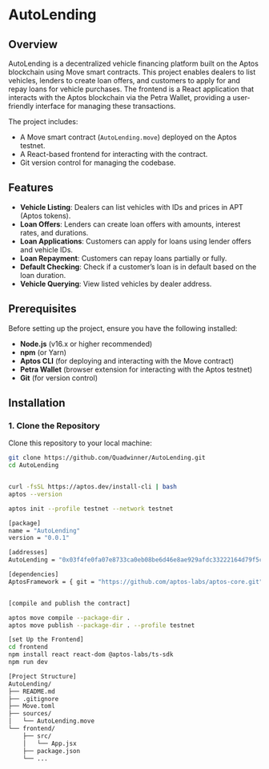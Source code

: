 # AutoLending

## Overview
AutoLending is a decentralized vehicle financing platform built on the Aptos blockchain using Move smart contracts. This project enables dealers to list vehicles, lenders to create loan offers, and customers to apply for and repay loans for vehicle purchases. The frontend is a React application that interacts with the Aptos blockchain via the Petra Wallet, providing a user-friendly interface for managing these transactions.

The project includes:
- A Move smart contract (`AutoLending.move`) deployed on the Aptos testnet.
- A React-based frontend for interacting with the contract.
- Git version control for managing the codebase.

## Features
- **Vehicle Listing**: Dealers can list vehicles with IDs and prices in APT (Aptos tokens).
- **Loan Offers**: Lenders can create loan offers with amounts, interest rates, and durations.
- **Loan Applications**: Customers can apply for loans using lender offers and vehicle IDs.
- **Loan Repayment**: Customers can repay loans partially or fully.
- **Default Checking**: Check if a customer’s loan is in default based on the loan duration.
- **Vehicle Querying**: View listed vehicles by dealer address.

## Prerequisites
Before setting up the project, ensure you have the following installed:
- **Node.js** (v16.x or higher recommended)
- **npm** (or Yarn)
- **Aptos CLI** (for deploying and interacting with the Move contract)
- **Petra Wallet** (browser extension for interacting with the Aptos testnet)
- **Git** (for version control)

## Installation

### 1. Clone the Repository
Clone this repository to your local machine:
```bash
git clone https://github.com/Quadwinner/AutoLending.git
cd AutoLending


curl -fsSL https://aptos.dev/install-cli | bash
aptos --version

aptos init --profile testnet --network testnet

[package]
name = "AutoLending"
version = "0.0.1"

[addresses]
AutoLending = "0x03f4fe0fa07e8733ca0eb08be6d46e8ae929afdc33222164d79f5cdc89137970"

[dependencies]
AptosFramework = { git = "https://github.com/aptos-labs/aptos-core.git", rev = "mainnet" }


[compile and publish the contract]

aptos move compile --package-dir .
aptos move publish --package-dir . --profile testnet

[set Up the Frontend]
cd frontend
npm install react react-dom @aptos-labs/ts-sdk
npm run dev

[Project Structure]
AutoLending/
├── README.md
├── .gitignore
├── Move.toml
├── sources/
│   └── AutoLending.move
└── frontend/
    ├── src/
    │   └── App.jsx
    ├── package.json
    └── ...